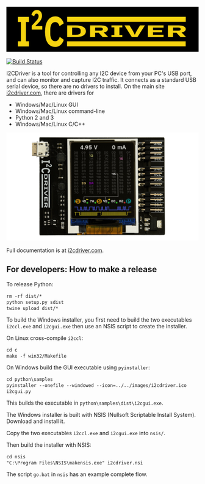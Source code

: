 ![logo](/images/logo.png)

[![Build Status](https://travis-ci.org/jamesbowman/i2cdriver.svg?branch=master)](https://travis-ci.org/jamesbowman/i2cdriver)

I2CDriver is a tool for controlling any I2C device from your PC's USB port,
and can also monitor and capture I2C traffic.
It connects as a standard USB serial device, so there are no drivers to install.
On the main site
[i2cdriver.com](https://i2cdriver.com),
there are drivers for

* Windows/Mac/Linux GUI
* Windows/Mac/Linux command-line
* Python 2 and 3
* Windows/Mac/Linux C/C++

![front](/images/hero.jpg)

Full documentation is at
[i2cdriver.com](http://i2cdriver.com).

For developers: How to make a release
-------------------------------------

To release Python:

    rm -rf dist/*
    python setup.py sdist
    twine upload dist/*

To build the Windows installer, you first need to build the two executables
``i2ccl.exe`` and ``i2cgui.exe`` then use an NSIS script to create the installer.

On Linux cross-compile ``i2ccl``:
  
    cd c
    make -f win32/Makefile

On Windows build the GUI executable using ``pyinstaller``:

    cd python\samples
    pyinstaller --onefile --windowed --icon=../../images/i2cdriver.ico i2cgui.py

This builds the executable in ``python\samples\dist\i2cgui.exe``.

The Windows installer is built with NSIS (Nullsoft Scriptable Install System). Download and install it.

Copy the two executables ``i2ccl.exe`` and ``i2cgui.exe`` into ``nsis/``.

Then build the installer with NSIS:

    cd nsis
    "C:\Program Files\NSIS\makensis.exe" i2cdriver.nsi

The script ``go.bat`` in ``nsis`` has an example complete flow.
